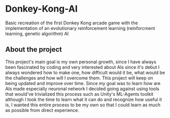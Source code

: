 # Donkey-Kong-AI
Basic recreation of the first Donkey Kong arcade game with the implementation of an evolutionary reinforcement learning (reinforcment learning, genetic algorithm) AI

## About the project

This project's main goal is my own personal growth, since I have always been fascinated by coding and very interested about AIs since it's debut I always wondered how to make one, how difficult would it be, what would be the challenges and how will I overcome them. This project will keep on being updated and improve over time. Since my goal was to learn how are AIs made especially neuronal network I decided going against using tools that would've trivialized this process such as Unity's ML-Agents toolkit although I took the time to learn what it can do and recognize how useful it is, I wanted this entire process to be my own so  that I could learn as much as possible from direct experience.
